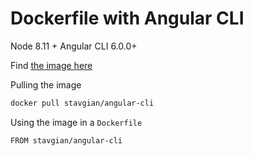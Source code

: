 # Dockerfile with Angular CLI

Node 8.11 + Angular CLI 6.0.0+

Find [the image here](https://hub.docker.com/r/stavgian/angular-cli/)

Pulling the image

```bash
docker pull stavgian/angular-cli
```

Using the image in a `Dockerfile`

```bash
FROM stavgian/angular-cli
```
